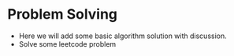 # Problem Solving

* Here we will add some basic algorithm solution with discussion.
* Solve some leetcode problem
